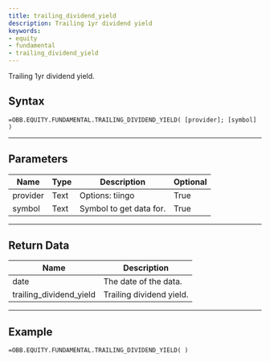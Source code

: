 ```yaml
---
title: trailing_dividend_yield
description: Trailing 1yr dividend yield
keywords: 
- equity
- fundamental
- trailing_dividend_yield
---
```


<!-- markdownlint-disable MD041 -->

Trailing 1yr dividend yield.

## Syntax

```excel wordwrap
=OBB.EQUITY.FUNDAMENTAL.TRAILING_DIVIDEND_YIELD( [provider]; [symbol] )
```

---

## Parameters

| Name | Type | Description | Optional |
| ---- | ---- | ----------- | -------- |
| provider | Text | Options: tiingo | True |
| symbol | Text | Symbol to get data for. | True |

---

## Return Data

| Name | Description |
| ---- | ----------- |
| date | The date of the data.  |
| trailing_dividend_yield | Trailing dividend yield.  |
---

## Example

```excel wordwrap
=OBB.EQUITY.FUNDAMENTAL.TRAILING_DIVIDEND_YIELD( )
```

